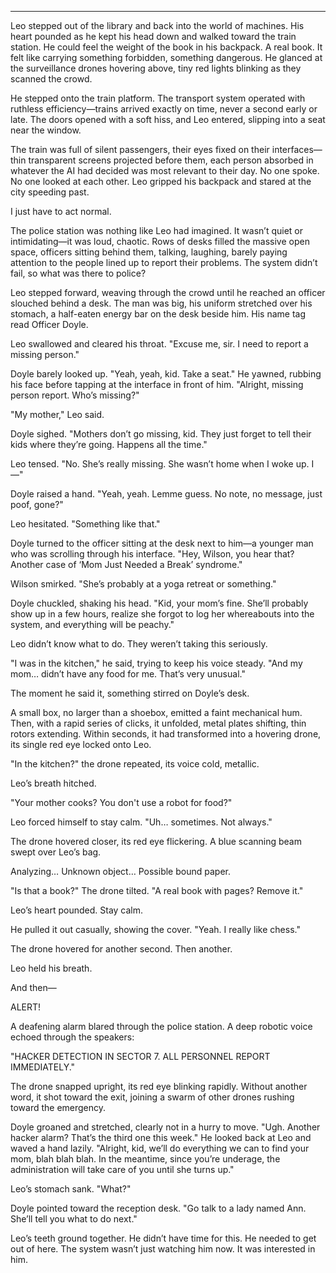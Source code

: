 
---

Leo stepped out of the library and back into the world of
machines. His heart pounded as he kept his head down and walked toward
the train station. He could feel the weight of the book in his
backpack. A real book. It felt like carrying something forbidden,
something dangerous. He glanced at the surveillance drones hovering
above, tiny red lights blinking as they scanned the crowd.

He stepped onto the train platform. The transport system operated with
ruthless efficiency—trains arrived exactly on time, never a second
early or late. The doors opened with a soft hiss, and Leo entered,
slipping into a seat near the window.

The train was full of silent passengers, their eyes fixed on their
interfaces—thin transparent screens projected before them, each person
absorbed in whatever the AI had decided was most relevant to their
day. No one spoke. No one looked at each other. Leo gripped his
backpack and stared at the city speeding past.

I just have to act normal.

The police station was nothing like Leo had imagined.
It wasn’t quiet or intimidating—it was loud, chaotic. Rows of
desks filled the massive open space, officers sitting behind them,
talking, laughing, barely paying attention to the people lined up to
report their problems. The system didn’t fail, so what was there to
police?

Leo stepped forward, weaving through the crowd until he reached an
officer slouched behind a desk. The man was big, his uniform stretched
over his stomach, a half-eaten energy bar on the desk beside him. His
name tag read Officer Doyle.

Leo swallowed and cleared his throat. "Excuse me, sir. I need to
report a missing person."

Doyle barely looked up. "Yeah, yeah, kid. Take a seat." He yawned,
rubbing his face before tapping at the interface in front of
him. "Alright, missing person report. Who’s missing?"

"My mother," Leo said.  

Doyle sighed. "Mothers don’t go missing, kid. They just forget to
tell their kids where they’re going. Happens all the time."

Leo tensed. "No. She’s really missing. She wasn’t home when I woke up. I—"

Doyle raised a hand. "Yeah, yeah. Lemme guess. No note, no message,
just poof, gone?"

Leo hesitated. "Something like that."

Doyle turned to the officer sitting at the desk next to him—a younger
man who was scrolling through his interface. "Hey, Wilson, you hear
that? Another case of ‘Mom Just Needed a Break’ syndrome."

Wilson smirked. "She’s probably at a yoga retreat or something."  

Doyle chuckled, shaking his head. "Kid, your mom’s fine. She’ll
probably show up in a few hours, realize she forgot to log her
whereabouts into the system, and everything will be peachy."

Leo didn’t know what to do. They weren’t taking this seriously.  

"I was in the kitchen," he said, trying to keep his voice steady. "And
my mom… didn’t have any food for me. That’s very unusual."

The moment he said it, something stirred on Doyle’s desk.  

A small box, no larger than a shoebox, emitted a faint mechanical
hum. Then, with a rapid series of clicks, it unfolded, metal
plates shifting, thin rotors extending. Within seconds, it had
transformed into a hovering drone, its single red eye locked onto
Leo.

"In the kitchen?" the drone repeated, its voice cold, metallic.

Leo’s breath hitched.

"Your mother cooks? You don't use a robot for food?"

Leo forced himself to stay calm. "Uh… sometimes. Not always."

The drone hovered closer, its red eye flickering. A blue scanning beam swept over Leo’s bag.

Analyzing… Unknown object… Possible bound paper.

"Is that a book?" The drone tilted. "A real book with pages? Remove it."

Leo’s heart pounded. Stay calm.

He pulled it out casually, showing the cover. "Yeah. I really like chess."

The drone hovered for another second. Then another.

Leo held his breath.

And then—

ALERT!  

A deafening alarm blared through the police station. A deep robotic
voice echoed through the speakers:

"HACKER DETECTION IN SECTOR 7. ALL PERSONNEL REPORT IMMEDIATELY."

The drone snapped upright, its red eye blinking rapidly. Without
another word, it shot toward the exit, joining a swarm of other drones
rushing toward the emergency.

Doyle groaned and stretched, clearly not in a hurry to
move. "Ugh. Another hacker alarm? That’s the third one this week." He
looked back at Leo and waved a hand lazily. "Alright, kid, we’ll do
everything we can to find your mom, blah blah blah. In the meantime,
since you’re underage, the administration will take care of you until
she turns up."

Leo’s stomach sank. "What?"  

Doyle pointed toward the reception desk. "Go talk to a lady named
Ann. She’ll tell you what to do next."

Leo’s teeth ground together. He didn’t have time for this. He needed to get
out of here. The system wasn’t just watching him now. It was
interested in him.
